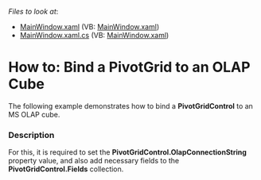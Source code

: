 <!-- default file list -->
*Files to look at*:

* [MainWindow.xaml](./CS/HowToBindOLAP/MainWindow.xaml) (VB: [MainWindow.xaml](./VB/HowToBindOLAP/MainWindow.xaml))
* [MainWindow.xaml.cs](./CS/HowToBindOLAP/MainWindow.xaml.cs) (VB: [MainWindow.xaml](./VB/HowToBindOLAP/MainWindow.xaml))
<!-- default file list end -->
# How to: Bind a PivotGrid to an OLAP Cube


<p>The following example demonstrates how to bind a <strong>PivotGridControl</strong> to an MS OLAP cube.</p>


<h3>Description</h3>

<p>For this, it is required to set the <strong>PivotGridControl.OlapConnectionString</strong> property value, and also add necessary fields to the <strong>PivotGridControl.Fields</strong> collection.</p>

<br/>



